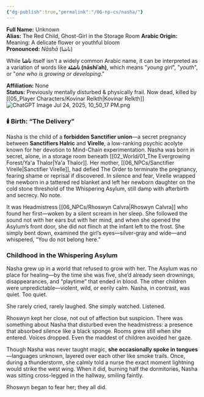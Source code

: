 ```yaml
---
{"dg-publish":true,"permalink":"/06-np-cs/nasha/"}
---
```


**Full Name:** Unknown  
**Alias:** The Red Child, Ghost-Girl in the Storage Room
**Arabic Origin:** Meaning: A delicate flower or youthful bloom  
**Pronounced:** _Nāshā_ (ناشا)   

While **ناشا** itself isn't a widely common Arabic name, it can be interpreted as a variation of words like **ناشئة (nāshiʾah)**, which means "_young girl_", "_youth_", or "_one who is growing or developing_."  
	
**Affiliation:** None  
**Status:** Previously mentally disturbed & physically frail. Now dead, killed by [[05_Player Characters/Kovinar Relkth\|Kovinar Relkth]]
![ChatGPT Image Jul 24, 2025, 10_50_17 PM.png](/img/user/Items/Non-Magical/ChatGPT%20Image%20Jul%2024,%202025,%2010_50_17%20PM.png)
### 🕯️ Birth: “The Delivery”

Nasha is the child of a **forbidden Sanctifier union**—a secret pregnancy between **Sanctifiers Halric** and **Virelle**, a low-ranking psychic acolyte known for her devotion to Mind-Chain experimentation. Nasha was born in secret, alone, in a storage room beneath [[02_World/01_The Evergrowing Forest/Ya'a Thalor\|Ya'a Thalor]]. Her mother, [[06_NPCs/Sanctifier Virelle\|Sanctifier Virelle]], had defied The Order to terminate the pregnancy, fearing shame or reprisal if discovered. In silence and fear, Virelle wrapped the newborn in a tattered red blanket and left her newborn daughter on the cold stone threshold of the Whispering Asylum, still damp with afterbirth and secrecy. No note.  

It was Headmistress [[06_NPCs/Rhoswyn Calvra\|Rhoswyn Calvra]] who found her first—woken by a silent scream in her sleep. She followed the sound not with her ears but with her mind, and when she opened the Asylum’s front door, she did not flinch at the infant left to the frost. She simply bent down, examined the girl’s eyes—silver-gray and wide—and whispered, “You do not belong here.”

### **Childhood in the Whispering Asylum**

Nasha grew up in a world that refused to grow with her. The Asylum was no place for healing—by the time she was five, she’d already seen drownings, disappearances, and “playtime” that ended in blood. The other children were unpredictable—violent, wild, or eerily calm. Nasha, in contrast, was quiet. Too quiet.

She rarely cried, rarely laughed. She simply watched. Listened.

Rhoswyn kept her close, not out of affection but suspicion. There was something about Nasha that disturbed even the headmistress: a presence that absorbed silence like a black sponge. Rooms grew still when she entered. Voices dropped. Even the maddest of children avoided her gaze.

Though Nasha was never taught magic, **she occasionally spoke in tongues**—languages unknown, layered over each other like smoke trails. Once, during a thunderstorm, she calmly told a nurse the exact moment lightning would strike the west wing. When it did, burning half the dormitories, Nasha was sitting cross-legged in the hallway, smiling faintly.

Rhoswyn began to fear her; they all did.